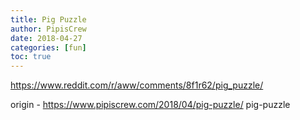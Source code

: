 ```yaml
---
title: Pig Puzzle
author: PipisCrew
date: 2018-04-27
categories: [fun]
toc: true
---
```


https://www.reddit.com/r/aww/comments/8f1r62/pig_puzzle/

origin - https://www.pipiscrew.com/2018/04/pig-puzzle/ pig-puzzle